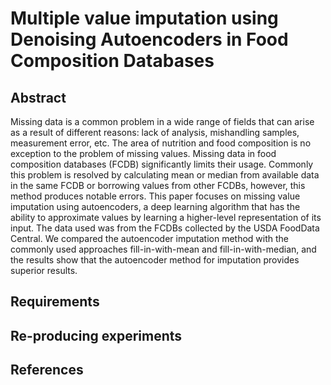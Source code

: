 # Multiple value imputation using Denoising Autoencoders in Food Composition Databases

## Abstract

Missing data is a common problem in a wide range of fields that can arise as a result of different reasons: lack of analysis, mishandling samples, measurement error, etc. The area of nutrition and food composition is no exception to the problem of missing values. Missing data in food composition databases (FCDB) significantly limits their usage. Commonly this problem is resolved by calculating mean or median from available data in the same FCDB or borrowing values from other FCDBs, however, this method produces notable errors. This paper focuses on missing value imputation using autoencoders, a deep learning algorithm that has the ability to approximate values by learning a higher-level representation of its input. The data used was from the FCDBs collected by the USDA FoodData Central. We compared the autoencoder imputation method with the commonly used approaches fill-in-with-mean and fill-in-with-median, and the results show that the autoencoder method for imputation provides superior results.

## Requirements

## Re-producing experiments

## References